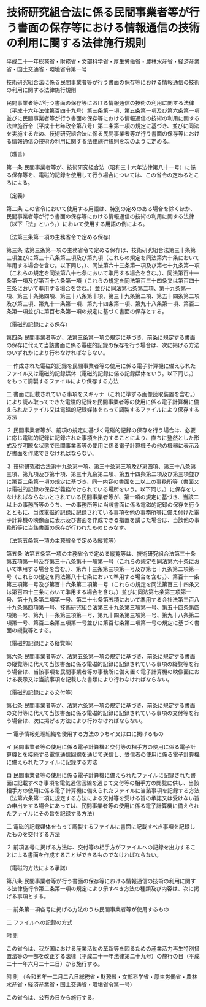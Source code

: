 # 技術研究組合法に係る民間事業者等が行う書面の保存等における情報通信の技術の利用に関する法律施行規則

平成二十一年総務省・財務省・文部科学省・厚生労働省・農林水産省・経済産業省・国土交通省・環境省令第一号

技術研究組合法に係る民間事業者等が行う書面の保存等における情報通信の技術の利用に関する法律施行規則

民間事業者等が行う書面の保存等における情報通信の技術の利用に関する法律（平成十六年法律第百四十九号）第三条第一項、第五条第一項及び第六条第一項並びに民間事業者等が行う書面の保存等における情報通信の技術の利用に関する法律施行令（平成十七年政令第八号）第二条第一項の規定に基づき、並びに同法を実施するため、技術研究組合法に係る民間事業者等が行う書面の保存等における情報通信の技術の利用に関する法律施行規則を次のように定める。

（趣旨）

第一条 民間事業者等が、技術研究組合法（昭和三十六年法律第八十一号）に係る保存等を、電磁的記録を使用して行う場合については、この省令の定めるところによる。

（定義）

第二条 この省令において使用する用語は、特別の定めのある場合を除くほか、民間事業者等が行う書面の保存等における情報通信の技術の利用に関する法律（以下「法」という。）において使用する用語の例による。

（法第三条第一項の主務省令で定める保存）

第三条 法第三条第一項の主務省令で定める保存は、技術研究組合法第三十条第三項並びに第三十八条第三項及び第九項（これらの規定を同法第六十条において準用する場合を含む。以下同じ。）、同法第六十三条第一項及び第七十九条第一項（これらの規定を同法第八十七条において準用する場合を含む。）、同法第百十一条第一項及び第百十六条第一項（これらの規定を同法第百三十四条又は第百四十三条において準用する場合を含む。）並びに同法第七条第二項、第十九条第一項、第三十条第四項、第三十八条第十項、第三十九条第二項、第五十四条第二項及び第三項、第九十一条第一項、第九十四条第一項、第九十八条第一項、第百二条第一項並びに第百七条第一項の規定に基づく書面の保存とする。

（電磁的記録による保存）

第四条 民間事業者等が、法第三条第一項の規定に基づき、前条に規定する書面の保存に代えて当該書面に係る電磁的記録の保存を行う場合は、次に掲げる方法のいずれかにより行わなければならない。

一 作成された電磁的記録を民間事業者等の使用に係る電子計算機に備えられたファイル又は電磁的記録媒体（電磁的記録に係る記録媒体をいう。以下同じ。）をもって調製するファイルにより保存する方法

二 書面に記載されている事項をスキャナ（これに準ずる画像読取装置を含む。）により読み取ってできた電磁的記録を民間事業者等の使用に係る電子計算機に備えられたファイル又は電磁的記録媒体をもって調製するファイルにより保存する方法

２ 民間事業者等が、前項の規定に基づく電磁的記録の保存を行う場合は、必要に応じ電磁的記録に記録された事項を出力することにより、直ちに整然とした形式及び明瞭な状態で民間事業者等の使用に係る電子計算機その他の機器に表示及び書面を作成できなければならない。

３ 技術研究組合法第十九条第一項、第三十条第三項及び第四項、第三十八条第三項、第九項及び第十項、第三十九条第二項、第五十四条第二項及び第三項並びに第百二条第一項の規定に基づき、同一内容の書面を二以上の事務所等（書面又は電磁的記録の保存が義務付けられている場所をいう。以下同じ。）に保存をしなければならないとされている民間事業者等が、第一項の規定に基づき、当該二以上の事務所等のうち、一の事務所等に当該書面に係る電磁的記録の保存を行うとともに、当該電磁的記録に記録されている事項を他の事務所等に備え付けた電子計算機の映像面に表示及び書面を作成できる措置を講じた場合は、当該他の事務所等に当該書面の保存が行われたものとみなす。

（法第五条第一項の主務省令で定める縦覧等）

第五条 法第五条第一項の主務省令で定める縦覧等は、技術研究組合法第三十条第五項第一号及び第三十八条第十一項第一号（これらの規定を同法第六十条において準用する場合を含む。）、第六十三条第三項第一号及び第七十九条第二項第一号（これらの規定を同法第八十七条において準用する場合を含む。）、第百十一条第三項第一号及び第百十六条第二項第一号（これらの規定を同法第百三十四条又は第百四十三条において準用する場合を含む。）並びに同法第七条第三項第一号、第十九条第二項第一号、第二十七条第五項において準用する会社法第三百八十九条第四項第一号、技術研究組合法第三十九条第三項第一号、第五十四条第四項第一号、第九十一条第三項第一号、第九十四条第三項第一号、第九十八条第二項第一号、第百二条第三項第一号並びに第百七条第二項第一号の規定に基づく書面の縦覧等とする。

（電磁的記録による縦覧等）

第六条 民間事業者等が、法第五条第一項の規定に基づき、前条に規定する書面の縦覧等に代えて当該書面に係る電磁的記録に記録されている事項の縦覧等を行う場合は、当該事項を民間事業者等の事務所に備え置く電子計算機の映像面における表示又は当該事項を記載した書類により行わなければならない。

（電磁的記録による交付等）

第七条 民間事業者等が、法第六条第一項の規定に基づき、前条に規定する書面の交付等に代えて当該書面に係る電磁的記録に記録されている事項の交付等を行う場合は、次に掲げる方法により行わなければならない。

一 電子情報処理組織を使用する方法のうちイ又はロに掲げるもの

イ 民間事業者等の使用に係る電子計算機と交付等の相手方の使用に係る電子計算機とを接続する電気通信回線を通じて送信し、受信者の使用に係る電子計算機に備えられたファイルに記録する方法

ロ 民間事業者等の使用に係る電子計算機に備えられたファイルに記録された書面に記載すべき事項を電気通信回線を通じて交付等の相手方の閲覧に供し、当該相手方の使用に係る電子計算機に備えられたファイルに当該事項を記録する方法（法第六条第一項に規定する方法による交付等を受ける旨の承諾又は受けない旨の申出をする場合にあっては、民間事業者等の使用に係る電子計算機に備えられたファイルにその旨を記録する方法）

二 電磁的記録媒体をもって調製するファイルに書面に記載すべき事項を記録したものを交付する方法

２ 前項各号に掲げる方法は、交付等の相手方がファイルへの記録を出力することによる書面を作成することができるものでなければならない。

（電磁的方法による承諾）

第八条 民間事業者等が行う書面の保存等における情報通信の技術の利用に関する法律施行令第二条第一項の規定により示すべき方法の種類及び内容は、次に掲げる事項とする。

一 前条第一項各号に掲げる方法のうち民間事業者等が使用するもの

二 ファイルへの記録の方式

附 則

この省令は、我が国における産業活動の革新等を図るための産業活力再生特別措置法等の一部を改正する法律（平成二十一年法律第二十九号）の施行の日（平成二十一年六月二十二日）から施行する。

附 則 （令和五年一二月二八日総務省・財務省・文部科学省・厚生労働省・農林水産省・経済産業省・国土交通省・環境省令第一号）

この省令は、公布の日から施行する。
